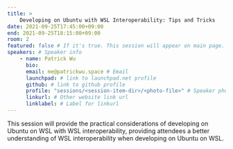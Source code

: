 ```yaml
---
title: >
    Developing on Ubuntu with WSL Interoperability: Tips and Tricks 
date: 2021-09-25T17:45:00+09:00
end: 2021-09-25T18:15:00+09:00
room: 2
featured: false # If it's true. This session will appear on main page.
speakers: # Speaker info
    - name: Patrick Wu
      bio: 
      email: me@patrickwu.space # Email
      launchpad: # link to launchpad.net profile
      github: # link to github profile
      profile: "sessions/<session-item-dir>/<photo-file>" # Speaker photo
      linkurl: # Other website link url
      linklabel: # Label for linkurl
---
```

This session will provide the practical considerations of developing on Ubuntu on WSL with WSL interoperability, providing attendees a better understanding of WSL interoperability when developing on Ubuntu on WSL.


